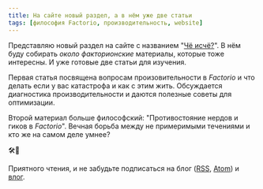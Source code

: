 ```yaml
---
title: На сайте новый раздел, а в нём уже две статьи
tags: [философия Factorio, производительность, website]
---
```


Представляю новый раздел на сайте с названием "[Чё исчё?](/Additionals/FPSandUPS)". В нём буду собирать *около факторионские* материалы, которые тоже интересны. И уже готовые две статьи для изучения.

<!-- truncate -->

Первая статья посвящена вопросам произовительности в *Factorio* и что делать если у вас катастрофа и как с этим жить. Обсуждается диагностика производительности и даются полезные советы для оптимизации.

Второй материал больше философский: "Противостояние нердов и гиков в *Factorio*". Вечная борьба между не примеримыми течениями и кто же на самом деле умнее?

🛠️🔧

Приятного чтения, и не забудьте подписаться на блог ([RSS](pathname:///blog/rss.xml), [Atom](pathname:///blog/atom.xml)) и [влог](https://www.youtube.com/@AwesomeFactorio?sub_confirmation=1).
